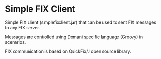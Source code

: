 # Simple FIX Client
Simple FIX client (simplefixclient.jar) that can be used to sent FIX messages to any FIX server. 

Messages are controlled using Domani specific language (Groovy) in scenarios.

FIX communication is based on QuickFix/J open source library.
